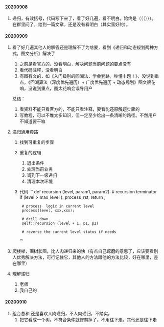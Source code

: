 #### 20200908
1. 递归，有效括号，代码写下来了，看了好几遍，看不明白。始终是（（（）））。在群里问了，给到一篇文章，还是没有看明白（其实蛮好的）。
#### 20200909
1. 看了好几遍其他人的解答还是理解不了为啥要，看到《递归和动态规划两种方式，图文分析》解决了
    1. 之前是看官方的，没看明白，解决问题当前问题的要点没有
    2. 看代码注释，没看明白
    3. 有图有文的，如《入门级别的回溯法，学会套路，秒懂十题！》，没说到重点，《回溯算法（深度优先遍历）+ 广度优先遍历 + 动态规划》图文很花哨，没说到重点，图太花哨会误导用户
    
    总结：
    1. 看资料不能只看官方的，不能只看注释，要看能还原解题步骤的
    2. 写教程，可以不堆太多知识，但一定至少给出一条清晰的路径。不然用户不知道要干嘛
2. 递归通用套路
    1. 找到可重复的步骤
    2. 重复的逻辑
        1. 退出条件
        2. 处理当前业务
        3. 调到下一级递归
        4. 清理本次环境
    3. 代码
        ’‘’
        def recursion (level, param1, param2):
            # recursion terminator
            if (level > max_level ):
                process_rst;
                return ;
            
            # process  logic in current level
            process(level, xxx,xxx);
            
            # drill down
            self::recursion (level + 1, p1, p2)

            # reverse the current level status if needs

        ‘’‘
3. 爬楼梯，画树状图，比人肉递归来的快（有点自己琢磨的意思了，应该要看别人优秀解决方法，可行记住它，其他人的方法跟他的方法比较，好在哪里，差在哪里）
4. 理解递归
    1. 老师
    2. 我自己的
#### 20200910
1. 组合总和,还是喜欢人肉递归，不人肉递归，不踏实。
    1. 把它看成一个树，不符合条件就修剪掉了，不用往下走。其他还是往下走